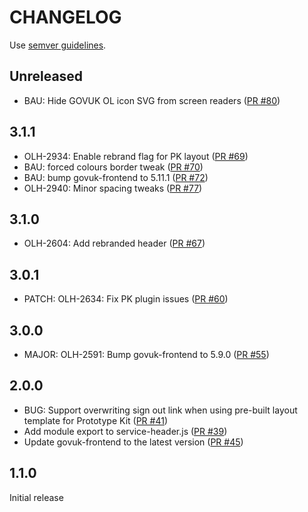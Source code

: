 # CHANGELOG

Use [semver guidelines](https://semver.org/).

## Unreleased
- BAU: Hide GOVUK OL icon SVG from screen readers ([PR #80](https://github.com/govuk-one-login/service-header/pull/80))

## 3.1.1
- OLH-2934: Enable rebrand flag for PK layout ([PR #69](https://github.com/govuk-one-login/service-header/pull/69))
- BAU: forced colours border tweak ([PR #70](https://github.com/govuk-one-login/service-header/pull/70))
- BAU: bump govuk-frontend to 5.11.1 ([PR #72](https://github.com/govuk-one-login/service-header/pull/72))
- OLH-2940: Minor spacing tweaks ([PR #77](https://github.com/govuk-one-login/service-header/pull/77))

## 3.1.0
- OLH-2604: Add rebranded header ([PR #67](https://github.com/govuk-one-login/service-header/pull/67))

## 3.0.1
- PATCH: OLH-2634: Fix PK plugin issues ([PR #60](https://github.com/govuk-one-login/service-header/pull/60))


## 3.0.0
- MAJOR: OLH-2591: Bump govuk-frontend to 5.9.0 ([PR #55](https://github.com/govuk-one-login/service-header/pull/55))

## 2.0.0

- BUG: Support overwriting sign out link when using pre-built layout template for Prototype Kit ([PR #41](https://github.com/govuk-one-login/service-header/pull/41))
- Add module export to service-header.js ([PR #39](https://github.com/govuk-one-login/service-header/pull/39))
- Update govuk-frontend to the latest version ([PR #45](https://github.com/govuk-one-login/service-header/pull/45))

## 1.1.0

Initial release
